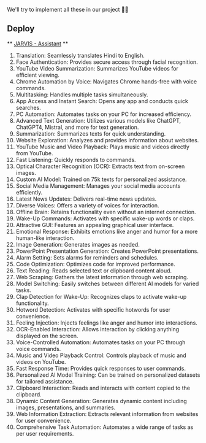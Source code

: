 We'll try to implement all these in our project 📌🙌
## Deploy 
** <a href="https://jarvish-assistant.netlify.app" target="_blank">JARVIS - Assistant</a>
 **

1. Translation: Seamlessly translates Hindi to English.
2. Face Authentication: Provides secure access through facial recognition.
3. YouTube Video Summarization: Summarizes YouTube videos for efficient viewing.
4. Chrome Automation by Voice: Navigates Chrome hands-free with voice commands.
5. Multitasking: Handles multiple tasks simultaneously.
6. App Access and Instant Search: Opens any app and conducts quick searches.
7. PC Automation: Automates tasks on your PC for increased efficiency.
8. Advanced Text Generation: Utilizes various models like ChatGPT, ChatGPT4, Mistral, and more for text generation.
9. Summarization: Summarizes texts for quick understanding.
10. Website Exploration: Analyzes and provides information about websites.
11. YouTube Music and Video Playback: Plays music and videos directly from YouTube.
12. Fast Listening: Quickly responds to commands.
13. Optical Character Recognition (OCR): Extracts text from on-screen images.
14. Custom AI Model: Trained on 75k texts for personalized assistance.
15. Social Media Management: Manages your social media accounts efficiently.
16. Latest News Updates: Delivers real-time news updates.
17. Diverse Voices: Offers a variety of voices for interaction.
18. Offline Brain: Retains functionality even without an internet connection.
19. Wake-Up Commands: Activates with specific wake-up words or claps.
20. Attractive GUI: Features an appealing graphical user interface.
21. Emotional Response: Exhibits emotions like anger and humor for a more human-like interaction.
22. Image Generation: Generates images as needed.
23. PowerPoint Presentation Generation: Creates PowerPoint presentations.
24. Alarm Setting: Sets alarms for reminders and schedules.
25. Code Optimization: Optimizes code for improved performance.
26. Text Reading: Reads selected text or clipboard content aloud.
27. Web Scraping: Gathers the latest information through web scraping.
28. Model Switching: Easily switches between different AI models for varied tasks.
29. Clap Detection for Wake-Up: Recognizes claps to activate wake-up functionality.
30. Hotword Detection: Activates with specific hotwords for user convenience.
31. Feeling Injection: Injects feelings like anger and humor into interactions.
32. OCR-Enabled Interaction: Allows interaction by clicking anything displayed on the screen.
33. Voice-Controlled Automation: Automates tasks on your PC through voice commands.
34. Music and Video Playback Control: Controls playback of music and videos on YouTube.
35. Fast Response Time: Provides quick responses to user commands.
36. Personalized AI Model Training: Can be trained on personalized datasets for tailored assistance.
37. Clipboard Interaction: Reads and interacts with content copied to the clipboard.
38. Dynamic Content Generation: Generates dynamic content including images, presentations, and summaries.
39. Web Information Extraction: Extracts relevant information from websites for user convenience.
40. Comprehensive Task Automation: Automates a wide range of tasks as per user requirements.
